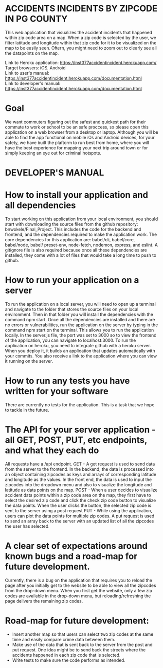 # ACCIDENTS INCIDENTS BY ZIPCODE IN PG COUNTY

This web application that visualizes the accident incidents that happened within zip code area on a map. When a zip code is selected by the user, we filter latitude and longitude within that zip code for it to be visualized on the map to be easily seen. Oftern, you might need to zoom out to clearly see all the datapoints on the map.

 Link to Heroku application: https://inst377accidentincident.herokuapp.com/ <br/>
 Target browsers: iOS, Android <br/>
 Link to user's manual: https://inst377accidentincident.herokuapp.com/documentation.html <br/>
 Link to developer's manual: https://inst377accidentincident.herokuapp.com/documentation.html

# Goal
We want commuters figuring out the safest and quickest path for their commute to work or school to be an safe proccess, so please open this application on a web browser from a desktop or laptop. Although you will be able to find the app functional on mobile iOs and Android devices, for your safety, we have built the plaftorm to run best from home, where you will have the best experience for mapping your next trip around town or for simply keeping an eye out for criminal hotspots. 

# DEVELOPER'S MANUAL

# How to install your application and all dependencies
To start working on this application from your local environment, you should start with downloading the source files from the github repository: bnwokele/Final_Project. This includes the code for the backend and frontend, and the dependencies required to make the application work. The core dependencies for this application are: babel/cli, babel/core, babel/node, babel/ preset-env,  node-fetch, nodemon, express, and eslint. A gitignore file is also required because once all these dependencies are installed, they come with a lot of files that would take a long time to push to github.

# How to run your application on a server
To run the application on a local server, you will need to open up a terminal and navigate to the folder that stores the source files on your local environment. Then in that folder you will install the dependencies with the command npm start. Once all the dependencies are installed and there are no errors or vulnerabilities, run the application on the server by typing in the command npm start on the terminal. This allows you to run the application locally. In the server.js file, the port was set to 3000 so to view the frontend of the application, you can navigate to localhost:3000. To run the application on heroku, you need to integrate github with a heroku server. When you deploy it, it builds an application that updates automatically with your commits. You also receive a link to the application where you can view it running on the server.

# How to run any tests you have written for your software
There are currently no tests for the application. This is a task that we hope to tackle in the future.

# The API for your server application - all GET, POST, PUT, etc endpoints, and what they each do
All requests have a /api endpoint.
GET - A get request is used to send data from the server to the frontend. In the backend, the data is processed into an object containing zipcodes as keys and arrays of corresponding latitude and longitude as the values. In the front end, the data is used to input the zipcodes into the dropdown menu and also to visualize the longitude and latitude as data points on the map.
POST - When a user decides to visualize accident data points within a zip code area on the map, they first have to select the desired zip code and click the check zip code button to visualize the data points. When the user clicks the button, the selected zip code is sent to the server using a post request
PUT - While using the application, users can plot the data points for multiple zip codes. A put request is used to send an array back to the server with an updated list of all the zipcodes the user has selected.

# A clear set of expectations around known bugs and a road-map for future development.
Currently, there is a bug on the application that requires you to reload the page after you initially get to the website to be able to view all the zipcodes from the drop-down menu. When you first get the website, only a few zip codes are available in the drop-down menu, but reloading/refreshing the page delivers the remaining zip codes. 

# Road-map for future development:
  - Insert another map so that users can select two zip codes at the same time and easily compare crime data between them.
  - Make use of the data that is sent back to the server from the post and put request. One idea might be to send back the streets where the  accidents happened in each zip code that is selected.
  - Write tests to make sure the code performs as intended.
